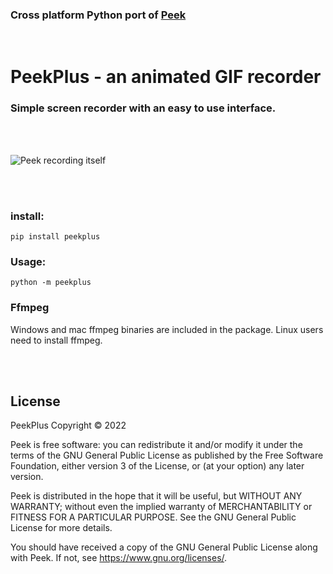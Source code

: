 ### Cross platform Python port of [Peek](https://github.com/phw/peek)

<br/>

# PeekPlus - an animated GIF recorder

### Simple screen recorder with an easy to use interface.

<br/>
<br/>

![Peek recording itself](https://raw.githubusercontent.com/firatkiral/peek/main/data/screenshot/peek-recording-itself.gif)

<br/>
<br/>

### install:

```console
pip install peekplus
```


### Usage:

```console
python -m peekplus
```

### Ffmpeg

Windows and mac ffmpeg binaries are included in the package. Linux users need to install ffmpeg.

<br/>
<br/>

## License
PeekPlus Copyright © 2022

Peek is free software: you can redistribute it and/or modify
it under the terms of the GNU General Public License as published by
the Free Software Foundation, either version 3 of the License, or
(at your option) any later version.

Peek is distributed in the hope that it will be useful,
but WITHOUT ANY WARRANTY; without even the implied warranty of
MERCHANTABILITY or FITNESS FOR A PARTICULAR PURPOSE.  See the
GNU General Public License for more details.

You should have received a copy of the GNU General Public License
along with Peek.  If not, see <https://www.gnu.org/licenses/>.